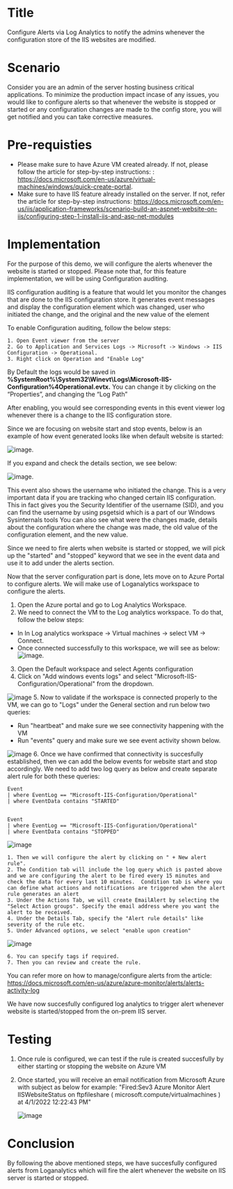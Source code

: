# Title 

 Configure Alerts via Log Analytics to notify the admins whenever the configuration store of the IIS websites are modified. 

# Scenario 


Consider you are an admin of the server hosting business critical applications. To minimize the production impact incase of any issues, you would like to configure alerts so that whenever the website is stopped or started or any configuration changes are made to the config store, you will get notified and you can take corrective measures. 

# Pre-requisties 

  - Please make sure to have Azure VM created already. If not, please follow the article for step-by-step instructions: : https://docs.microsoft.com/en-us/azure/virtual-machines/windows/quick-create-portal.
  - Make sure to have IIS feature already installed on the server. If not, refer the article for step-by-step instructions: https://docs.microsoft.com/en-us/iis/application-frameworks/scenario-build-an-aspnet-website-on-iis/configuring-step-1-install-iis-and-asp-net-modules


# Implementation 

For the purpose of this demo, we will configure the alerts whenever the website is started or stopped. Please note that, for this feature implementation, we will be using Configuration auditing. 

IIS configuration auditing is a feature that would let you monitor the changes that are done to the IIS configuration store. It generates event messages and display the configuration element which was changed, user who initiated the change, and the original and the new value of the element

To enable Configuration auditing, follow the below steps: 

	1. Open Event viewer from the server
	2. Go to Application and Services Logs -> Microsoft -> Windows -> IIS Configuration -> Operational. 
	3. Right click on Operation and "Enable Log"

By Default  the logs would be saved in 
**%SystemRoot%\System32\Winevt\Logs\Microsoft-IIS-Configuration%4Operational.evtx.** You can change it by clicking on the “Properties”, and changing the “Log Path”

After enabling, you would see corresponding events in this event viewer log whenever there is a change to the IIS configuration store.

Since we are focusing on website start and stop events, below is an example of how event generated looks like when default website is started: 

![image](https://user-images.githubusercontent.com/81897348/161762368-c06f47a2-ee65-49b9-a9e0-efd1c293219c.png).

If you expand and check the details section, we see below: 

![image](https://user-images.githubusercontent.com/81897348/161762531-60e3d048-01be-46dc-b61e-4306c0528faf.png).


This event also shows the username who initiated the change. This is a very important data if you are tracking who changed certain IIS configuration. This in fact gives you the Security Identifier of the username (SID), and you can find the username by using psgetsid which is a part of our Windows Sysinternals tools 
You can also see what were the changes made, details about the configuration where the change was made, the old value of the configuration element, and the new value.

Since we need to fire alerts when website is started or stopped, we will pick up the "started" and "stopped" keyword that we see in the event data and use it to add under the alerts section. 


Now that the server configuration part is done, lets move on to Azure Portal to configure alerts. 
We will make use of Loganalytics workspace to configure the alerts. 

1. Open the Azure portal and go to Log Analytics Workspace. 
2. We need to connect the VM to the Log analytics workspace. To do that, follow the below steps: 
 - In In Log analytics workspace -> Virtual machines -> select VM -> Connect. 
 - Once connected successfully to this workspace, we will see as below:
	![image](https://user-images.githubusercontent.com/81897348/161764246-2a28acc4-74bc-41c4-91df-ae7f30cc355f.png).
3. Open the Default workspace and select Agents configuration
4. Click on "Add windows events logs" and select "Microsoft-IIS-Configuration/Operational" from the dropdown. 

![image](https://user-images.githubusercontent.com/81897348/161708690-6172b8e9-2ae6-4800-ba12-72d3d216e8aa.png)
5. Now to validate if the workspace is connected properly to the VM, we can go to "Logs" under the General section and run below two queries: 
- Run "heartbeat" and make sure we see connectivity happening with the VM
- Run "events" query and make sure we see event activity shown below.

![image](https://user-images.githubusercontent.com/81897348/161717653-6509ac45-c654-4e70-88e6-8aca01f66d64.png)
6. Once we have confirmed that connectivity is succesfully established, then we can add the below events for website start and stop accordingly. We need to add two log query as below and create separate alert rule for both these queries:



	Event
	| where EventLog == "Microsoft-IIS-Configuration/Operational"
	| where EventData contains "STARTED"
	
	
	Event
	| where EventLog == "Microsoft-IIS-Configuration/Operational"
	| where EventData contains "STOPPED"

![image](https://user-images.githubusercontent.com/81897348/161718102-2b9a37f6-5800-4002-a99a-066e3109a41d.png)

	

	1. Then we will configure the alert by clicking on " + New alert rule".
	2. The Condition tab will include the log query which is pasted above and we are configuring the alert to be fired every 15 minutes and check the data for every last 10 minutes.  Condition tab is where you can define what actions and notifications are triggered when the alert rule generates an alert
	3. Under the Actions Tab, we will create EmailAlert by selecting the "Select Action groups". Specify the email address where you want the alert to be received. 
	4. Under the Details Tab, specify the "Alert rule details" like  severity of the rule etc.
	5. Under Advanced options, we select "enable upon creation"

![image](https://user-images.githubusercontent.com/81897348/161718323-ee01e8de-0a06-4bd6-a8cb-a307d50b1130.png)
	
	6. You can specify tags if required. 
	7. Then you can review and create the rule. 


You can refer more on how to manage/configure alerts from the article: https://docs.microsoft.com/en-us/azure/azure-monitor/alerts/alerts-activity-log



We have now succesfully configured log analytics to trigger alert whenever website is started/stopped from the on-prem IIS server. 

# Testing

1. Once rule is configured, we can test if the rule is created succesfully by either starting or stopping the website on Azure VM
2. Once started, you will receive an email notification from Microsoft Azure with subject as below for example: "Fired:Sev3 Azure Monitor Alert IISWebsiteStatus on ftpfileshare ( microsoft.compute/virtualmachines ) at 4/1/2022 12:22:43 PM" 


	![image](https://user-images.githubusercontent.com/81897348/161765557-df58bb6d-a832-47f2-941b-70655a1df985.png)



# Conclusion 
	
By following the above mentioned steps, we have succesfully configured alerts from Loganalytics which will fire the alert whenever the website on IIS server is started or stopped.
